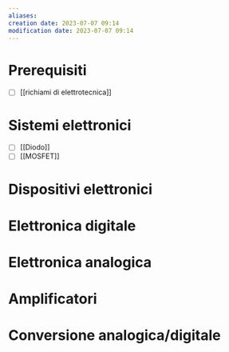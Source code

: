 ```yaml
---
aliases: 
creation date: 2023-07-07 09:14
modification date: 2023-07-07 09:14
---
```

# Prerequisiti
- [ ] [[richiami di elettrotecnica]] 
# Sistemi elettronici
- [ ] [[Diodo]]
- [ ] [[MOSFET]]
# Dispositivi elettronici
# Elettronica digitale
# Elettronica analogica
# Amplificatori
# Conversione analogica/digitale